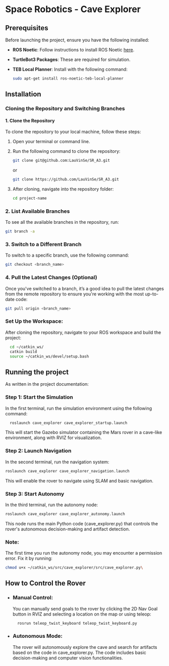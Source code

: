 # Space Robotics - Cave Explorer

## Prerequisites

Before launching the project, ensure you have the following installed:

- **ROS Noetic**: Follow instructions to install ROS Noetic [here](http://wiki.ros.org/noetic/Installation/Ubuntu).
- **TurtleBot3 Packages**: These are required for simulation.
- **TEB Local Planner**: Install with the following command:
  
  ```bash
  sudo apt-get install ros-noetic-teb-local-planner
  ```
## Installation

### Cloning the Repository and Switching Branches

#### 1. Clone the Repository

To clone the repository to your local machine, follow these steps:

1. Open your terminal or command line.
2. Run the following command to clone the repository:
   ```bash
   git clone git@github.com:LauVinSe/SR_A3.git
   ```
   or
   
   ```bash
   git clone https://github.com/LauVinSe/SR_A3.git
   ```
   
4. After cloning, navigate into the repository folder:
   
    ```bash
    cd project-name
    ```
    
### 2. List Available Branches

To see all the available branches in the repository, run:

  ```bash
  git branch -a
  ```

### 3. Switch to a Different Branch

To switch to a specific branch, use the following command:

  ```bash
  git checkout <branch_name>
  ```

### 4. Pull the Latest Changes (Optional)

Once you've switched to a branch, it’s a good idea to pull the latest changes from the remote repository to ensure you're working with the most up-to-date code:

  ```bash
  git pull origin <branch_name>
   ```

### Set Up the Workspace: 

After cloning the repository, navigate to your ROS workspace and build the project:
```bash
  cd ~/catkin_ws/
  catkin build
  source ~/catkin_ws/devel/setup.bash
```

## Running the project

As written in the project documentation:

### Step 1: Start the Simulation

In the first terminal, run the simulation environment using the following command:

```bash
  roslaunch cave_explorer cave_explorer_startup.launch
```

This will start the Gazebo simulator containing the Mars rover in a cave-like environment, along with RVIZ for visualization.

### Step 2: Launch Navigation

In the second terminal, run the navigation system:

```bash
roslaunch cave_explorer cave_explorer_navigation.launch
```

This will enable the rover to navigate using SLAM and basic navigation.

### Step 3: Start Autonomy

In the third terminal, run the autonomy node:

```bash
roslaunch cave_explorer cave_explorer_autonomy.launch
```

This node runs the main Python code (cave_explorer.py) that controls the rover's autonomous decision-making and artifact detection.

### Note:

The first time you run the autonomy node, you may encounter a permission error. Fix it by running:

```bash
chmod u+x ~/catkin_ws/src/cave_explorer/src/cave_explorer.py\
```

## How to Control the Rover
- ### Manual Control:
  You can manually send goals to the rover by clicking the 2D Nav Goal button in RVIZ and selecting a location on the map or using teleop:

  ```bash
    rosrun teleop_twist_keyboard teleop_twist_keyboard.py
  ```

- ### Autonomous Mode:
  The rover will autonomously explore the cave and search for artifacts based on the code in cave_explorer.py. The code includes basic decision-making and computer vision functionalities.
